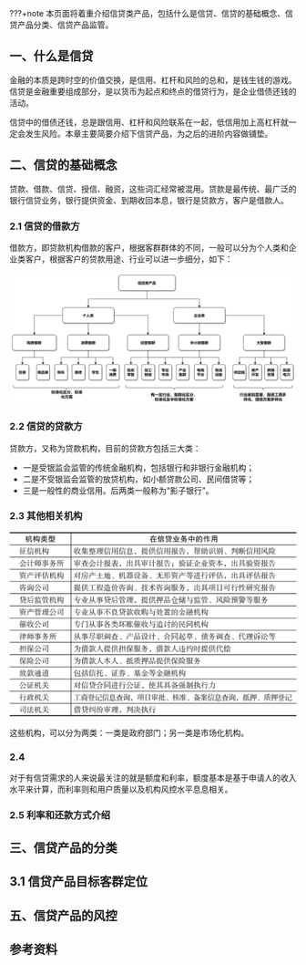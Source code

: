 ???+note
    本页面将着重介绍信贷类产品，包括什么是信贷、信贷的基础概念、信贷产品分类、信贷产品监管。

## 一、什么是信贷

金融的本质是跨时空的价值交换，是信用、杠杆和风险的总和，是钱生钱的游戏。信贷是金融重要组成部分，是以货币为起点和终点的借贷行为，是企业借债还钱的活动。

信贷中的借债还钱，总是跟信用、杠杆和风险联系在一起，低信用加上高杠杆就一定会发生风险。本章主要简要介绍下信贷产品，为之后的进阶内容做铺垫。

## 二、信贷的基础概念

贷款、借款、信贷、授信、融资，这些词汇经常被混用。贷款是最传统、最广泛的银行信贷业务，银行提供资金、到期收回本息，银行是贷款方，客户是借款人。

### 2.1 信贷的借款方

借款方，即贷款机构借款的客户，根据客群群体的不同，一般可以分为个人类和企业类客户，根据客户的贷款用途、行业可以进一步细分，如下：

![目标客群定位](../product/images/信贷产品目标客群定位.png)


### 2.2 信贷的贷款方

贷款方，又称为贷款机构，目前的贷款方包括三大类：

- 一是受银监会监管的传统金融机构，包括银行和非银行金融机构；
- 二是不受银监会监管的放贷机构，如小额贷款公司、民间借贷等；
- 三是一般性的商业信用。后两类一般称为“影子银行”。

### 2.3 其他相关机构

![信贷主要参与机构](images/信贷主要参与机构.jpg)

这些机构，可以分为两类：一类是政府部门；另一类是市场化机构。

### 2.4 

对于有信贷需求的人来说最关注的就是额度和利率，额度基本是基于申请人的收入水平来计算，而利率则和用户质量以及机构风控水平息息相关。

### 2.5 利率和还款方式介绍



## 三、信贷产品的分类

## 3.1 信贷产品目标客群定位



## 五、信贷产品的风控


## 参考资料

[^note1]:Credit介绍:  https://wikipedia.org/wiki/Credit
